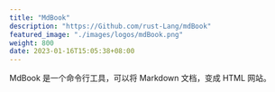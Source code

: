 ```yaml
---
title: "MdBook"
description: "https://Github.com/rust-Lang/mdBook"
featured_image: "./images/logos/mdBook.png"
weight: 800
date: 2023-01-16T15:05:38+08:00
---
```


MdBook 是一个命令行工具，可以将 Markdown 文档，变成 HTML 网站。